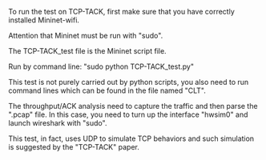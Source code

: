 To run the test on TCP-TACK, first make sure that you have correctly installed Mininet-wifi.

Attention that Mininet must be run with "sudo".

The TCP-TACK_test file is the Mininet script file.

Run by command line: "sudo python TCP-TACK_test.py"

This test is not purely carried out by python scripts, you also need to run command lines which can be found in the file named "CLT".

The throughput/ACK analysis need to capture the traffic and then parse the ".pcap" file.
In this case, you need to turn up the interface "hwsim0" and launch wireshark with "sudo".

This test, in fact, uses UDP to simulate TCP behaviors and such simulation is suggested by the "TCP-TACK" paper. 